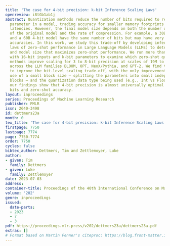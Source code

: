 ```yaml
---
title: 'The case for 4-bit precision: k-bit Inference Scaling Laws'
openreview: i8tGb1ab1j
abstract: Quantization methods reduce the number of bits required to represent each
  parameter in a model, trading accuracy for smaller memory footprints and inference
  latencies. However, the final model size depends on both the number of parameters
  of the original model and the rate of compression. For example, a 30B 8-bit model
  and a 60B 4-bit model have the same number of bits but may have very different zero-shot
  accuracies. In this work, we study this trade-off by developing inference scaling
  laws of zero-shot performance in Large Language Models (LLMs) to determine the bit-precision
  and model size that maximizes zero-shot performance. We run more than 35,000 experiments
  with 16-bit inputs and k-bit parameters to examine which zero-shot quantization
  methods improve scaling for 3 to 8-bit precision at scales of 19M to 176B parameters
  across the LLM families BLOOM, OPT, NeoX/Pythia, and GPT-2. We find that it is challenging
  to improve the bit-level scaling trade-off, with the only improvements being the
  use of a small block size – splitting the parameters into small independently quantized
  blocks – and the quantization data type being used (e.g., Int vs Float). Overall,
  our findings show that 4-bit precision is almost universally optimal for total model
  bits and zero-shot accuracy.
layout: inproceedings
series: Proceedings of Machine Learning Research
publisher: PMLR
issn: 2640-3498
id: dettmers23a
month: 0
tex_title: 'The case for 4-bit precision: k-bit Inference Scaling Laws'
firstpage: 7750
lastpage: 7774
page: 7750-7774
order: 7750
cycles: false
bibtex_author: Dettmers, Tim and Zettlemoyer, Luke
author:
- given: Tim
  family: Dettmers
- given: Luke
  family: Zettlemoyer
date: 2023-07-03
address: 
container-title: Proceedings of the 40th International Conference on Machine Learning
volume: '202'
genre: inproceedings
issued:
  date-parts:
  - 2023
  - 7
  - 3
pdf: https://proceedings.mlr.press/v202/dettmers23a/dettmers23a.pdf
extras: []
# Format based on Martin Fenner's citeproc: https://blog.front-matter.io/posts/citeproc-yaml-for-bibliographies/
---
```

